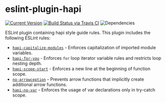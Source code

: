 # eslint-plugin-hapi

[![Current Version](https://img.shields.io/npm/v/eslint-plugin-hapi.svg)](https://www.npmjs.org/package/eslint-plugin-hapi)
[![Build Status via Travis CI](https://travis-ci.org/continuationlabs/eslint-plugin-hapi.svg?branch=master)](https://travis-ci.org/continuationlabs/eslint-plugin-hapi)
![Dependencies](http://img.shields.io/david/continuationlabs/eslint-plugin-hapi.svg)

ESLint plugin containing hapi style guide rules. This plugin includes the following ESLint rules:

- [`hapi-capitalize-modules`](https://www.npmjs.com/package/hapi-capitalize-modules) - Enforces capitalization of imported module variables.
- [`hapi-for-you`](https://www.npmjs.com/package/hapi-for-you) - Enforces `for` loop iterator variable rules and restricts loop nesting depth.
- [`hapi-scope-start`](https://www.npmjs.com/package/hapi-scope-start) - Enforces a new line at the beginning of function scope.
- [`no-arrowception`](https://www.npmjs.com/package/no-arrowception) - Prevents arrow functions that implicitly create additional arrow functions.
- [`hapi-no-var`](https://www.npmjs.com/package/hapi-no-var) - Enforces the usage of var declarations only in try-catch scope.
